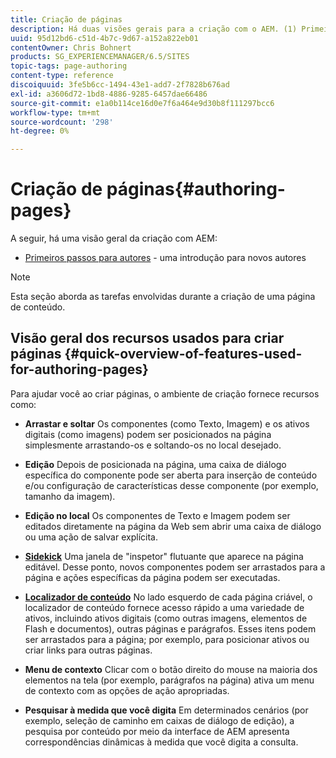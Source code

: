 ```yaml
---
title: Criação de páginas
description: Há duas visões gerais para a criação com o AEM. (1) Primeiros passos para autores - uma introdução para novos autores e (2) Guia rápido para a criação de páginas - um guia rápido (de alto nível) para as ações principais.
uuid: 95d12bd6-c51d-4b7c-9d67-a152a822eb01
contentOwner: Chris Bohnert
products: SG_EXPERIENCEMANAGER/6.5/SITES
topic-tags: page-authoring
content-type: reference
discoiquuid: 3fe5b6cc-1494-43e1-add7-2f7828b676ad
exl-id: a3606d72-1bd8-4886-9285-6457dae66486
source-git-commit: e1a0b114ce16d0e7f6a464e9d30b8f111297bcc6
workflow-type: tm+mt
source-wordcount: '298'
ht-degree: 0%

---
```


# Criação de páginas{#authoring-pages}

A seguir, há uma visão geral da criação com AEM:

* [Primeiros passos para autores](/help/sites-classic-ui-authoring/classic-page-author-first-steps.md) - uma introdução para novos autores

>[!NOTE]
>
>Esta seção aborda as tarefas envolvidas durante a criação de uma página de conteúdo. <!-- There are many additional features closely related to page authoring, these are covered under [Site and Page Features](/sites-classic-ui-authoring/classic-feature.md). -->

## Visão geral dos recursos usados para criar páginas {#quick-overview-of-features-used-for-authoring-pages}

Para ajudar você ao criar páginas, o ambiente de criação fornece recursos como:

* **Arrastar e soltar**
Os componentes (como Texto, Imagem) e os ativos digitais (como imagens) podem ser posicionados na página simplesmente arrastando-os e soltando-os no local desejado.

* **Edição**
Depois de posicionada na página, uma caixa de diálogo específica do componente pode ser aberta para inserção de conteúdo e/ou configuração de características desse componente (por exemplo, tamanho da imagem).

* **Edição no local**
Os componentes de Texto e Imagem podem ser editados diretamente na página da Web sem abrir uma caixa de diálogo ou uma ação de salvar explícita.

* **[Sidekick](/help/sites-classic-ui-authoring/classic-page-author-env-tools.md#sidekickclassicui)**
Uma janela de &quot;inspetor&quot; flutuante que aparece na página editável. Desse ponto, novos componentes podem ser arrastados para a página e ações específicas da página podem ser executadas.

* **[Localizador de conteúdo](/help/sites-classic-ui-authoring/classic-page-author-env-tools.md#thecontentfinderclassicui)**
No lado esquerdo de cada página criável, o localizador de conteúdo fornece acesso rápido a uma variedade de ativos, incluindo ativos digitais (como outras imagens, elementos de Flash e documentos), outras páginas e parágrafos. Esses itens podem ser arrastados para a página; por exemplo, para posicionar ativos ou criar links para outras páginas.

* **Menu de contexto**
Clicar com o botão direito do mouse na maioria dos elementos na tela (por exemplo, parágrafos na página) ativa um menu de contexto com as opções de ação apropriadas.

* **Pesquisar à medida que você digita**
Em determinados cenários (por exemplo, seleção de caminho em caixas de diálogo de edição), a pesquisa por conteúdo por meio da interface de AEM apresenta correspondências dinâmicas à medida que você digita a consulta.
